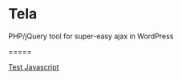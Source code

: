 Tela
====

PHP/jQuery tool for super-easy ajax in WordPress

=====

[Test Javascript](http://bl.ocks.org/Giuseppe-Mazzapica/raw/e93d75285796b0faf55a/)
